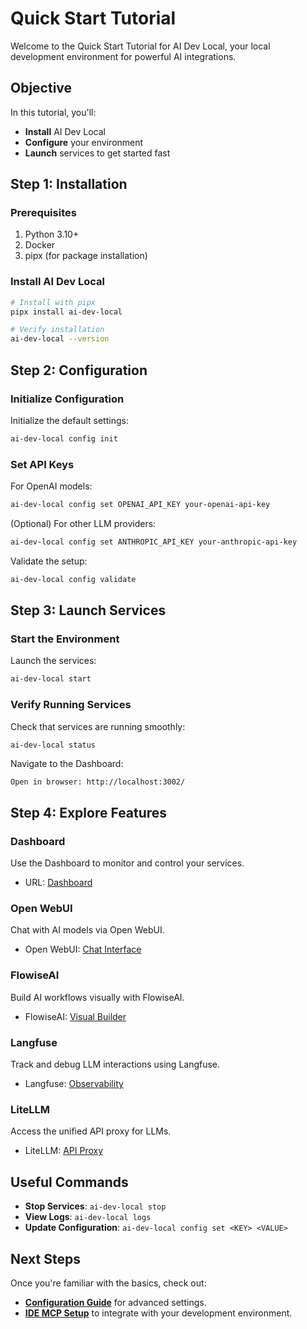 # Quick Start Tutorial

Welcome to the Quick Start Tutorial for AI Dev Local, your local development environment for powerful AI integrations.

## Objective

In this tutorial, you'll:

- **Install** AI Dev Local
- **Configure** your environment
- **Launch** services to get started fast

## Step 1: Installation

### Prerequisites

1. Python 3.10+
2. Docker
3. pipx (for package installation)

### Install AI Dev Local

```bash
# Install with pipx
pipx install ai-dev-local

# Verify installation
ai-dev-local --version
```

## Step 2: Configuration

### Initialize Configuration

Initialize the default settings:

```bash
ai-dev-local config init
```

### Set API Keys

For OpenAI models:

```bash
ai-dev-local config set OPENAI_API_KEY your-openai-api-key
```

(Optional) For other LLM providers:

```bash
ai-dev-local config set ANTHROPIC_API_KEY your-anthropic-api-key
```

Validate the setup:

```bash
ai-dev-local config validate
```

## Step 3: Launch Services

### Start the Environment

Launch the services:

```bash
ai-dev-local start
```

### Verify Running Services

Check that services are running smoothly:

```bash
ai-dev-local status
```

Navigate to the Dashboard:

```text
Open in browser: http://localhost:3002/
```

## Step 4: Explore Features

### Dashboard

Use the Dashboard to monitor and control your services.

- URL: [Dashboard](http://localhost:3002/)

### Open WebUI

Chat with AI models via Open WebUI.

- Open WebUI: [Chat Interface](http://localhost:8081/)

### FlowiseAI

Build AI workflows visually with FlowiseAI.

- FlowiseAI: [Visual Builder](http://localhost:3001/)

### Langfuse

Track and debug LLM interactions using Langfuse.

- Langfuse: [Observability](http://localhost:3000/)

### LiteLLM

Access the unified API proxy for LLMs.

- LiteLLM: [API Proxy](http://localhost:4000/)

## Useful Commands

- **Stop Services**: `ai-dev-local stop`
- **View Logs**: `ai-dev-local logs`
- **Update Configuration**: `ai-dev-local config set <KEY> <VALUE>`

## Next Steps

Once you're familiar with the basics, check out:

- **[Configuration Guide](../CONFIGURATION.md)** for advanced settings.
- **[IDE MCP Setup](../IDE_MCP_SETUP.md)** to integrate with your development environment.
